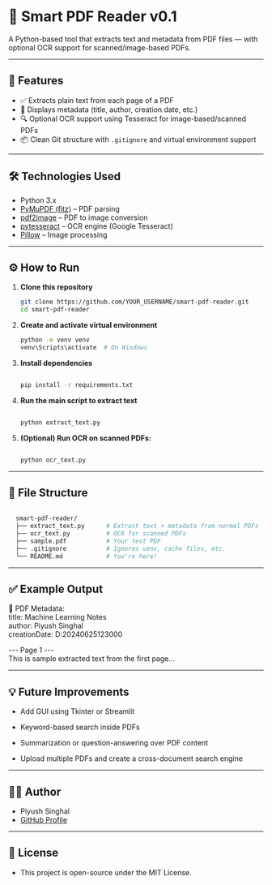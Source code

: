 
# 📄 Smart PDF Reader v0.1

A Python-based tool that extracts text and metadata from PDF files — with optional OCR support for scanned/image-based PDFs.

---

## 🚀 Features

- ✅ Extracts plain text from each page of a PDF
- 🧠 Displays metadata (title, author, creation date, etc.)
- 🔍 Optional OCR support using Tesseract for image-based/scanned PDFs
- 📦 Clean Git structure with `.gitignore` and virtual environment support

---

## 🛠 Technologies Used

- Python 3.x
- [PyMuPDF (fitz)](https://pymupdf.readthedocs.io/en/latest/) – PDF parsing
- [pdf2image](https://github.com/Belval/pdf2image) – PDF to image conversion
- [pytesseract](https://github.com/madmaze/pytesseract) – OCR engine (Google Tesseract)
- [Pillow](https://python-pillow.org/) – Image processing

---

## ⚙️ How to Run

1. **Clone this repository**
   
   ```bash
   git clone https://github.com/YOUR_USERNAME/smart-pdf-reader.git
   cd smart-pdf-reader
   
3. **Create and activate virtual environment**
   ```bash
   python -m venv venv
   venv\Scripts\activate  # On Windows

4. **Install dependencies**
   ```bash
   
   pip install -r requirements.txt
5. **Run the main script to extract text**
   ```bash
   
   python extract_text.py
6. **(Optional) Run OCR on scanned PDFs:**
   ```bash
   
   python ocr_text.py

---

## 📂 File Structure
  ```graphql
  
    smart-pdf-reader/
    ├── extract_text.py      # Extract text + metadata from normal PDFs
    ├── ocr_text.py          # OCR for scanned PDFs
    ├── sample.pdf           # Your test PDF
    ├── .gitignore           # Ignores venv, cache files, etc.
    └── README.md            # You're here!
  ```
---

## ✅ Example Output

📄 PDF Metadata:  
title: Machine Learning Notes  
author: Piyush Singhal  
creationDate: D:20240625123000  
  
--- Page 1 ---  
This is sample extracted text from the first page...  
  
---

## 💡 Future Improvements
- Add GUI using Tkinter or Streamlit

- Keyword-based search inside PDFs

- Summarization or question-answering over PDF content

- Upload multiple PDFs and create a cross-document search engine

---

## 👨‍💻 Author
- Piyush Singhal
- [GitHub Profile](https://github.com/singhalpiyush17)

---

## 📜 License
- This project is open-source under the MIT License.
